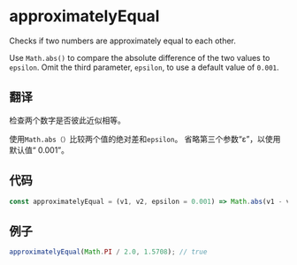 # approximatelyEqual

Checks if two numbers are approximately equal to each other.

Use `Math.abs()` to compare the absolute difference of the two values to `epsilon`.
Omit the third parameter, `epsilon`, to use a default value of `0.001`.

## 翻译

检查两个数字是否彼此近似相等。

使用`Math.abs（）`比较两个值的绝对差和`epsilon`。
省略第三个参数“ε”，以使用默认值“ 0.001”。

## 代码

```js
const approximatelyEqual = (v1, v2, epsilon = 0.001) => Math.abs(v1 - v2) < epsilon;
```

## 例子

```js
approximatelyEqual(Math.PI / 2.0, 1.5708); // true
```
